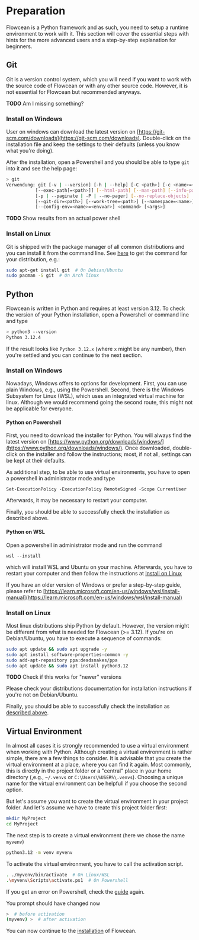 # Preparation

Flowcean is a Python framework and as such, you need to setup a runtime environment to work with it.
This section will cover the essential steps with hints for the more advanced users and a step-by-step explanation for beginners.

## Git

Git is a version control system, which you will need if you want to work with the source code of Flowcean or with any other source code.
However, it is not essential for Flowcean but recommended anyways. 

**TODO** Am I missing something? 

### Install on Windows

User on windows can download the latest version on [https://git-scm.com/downloads](https://git-scm.com/downloads).
Double-click on the installation file and keep the settings to their defaults (unless you know what you're doing).

After the installation, open a Powershell and you should be able to type `git` into it and see the help page:

```bash
> git 
Verwendung: git [-v | --version] [-h | --help] [-C <path>] [-c <name>=<value>]
           [--exec-path[=<path>]] [--html-path] [--man-path] [--info-path]
           [-p | --paginate | -P | --no-pager] [--no-replace-objects] [--bare]
           [--git-dir=<path>] [--work-tree=<path>] [--namespace=<name>]
           [--config-env=<name>=<envvar>] <command> [<args>]
```
**TODO** Show results from an actual power shell

### Install on Linux

Git is shipped with the package manager of all common distributions and you can install it from the command line.
See [here](https://git-scm.com/download/linux) to get the command for your distribution, e.g.:

```bash
sudo apt-get install git  # On Debian/Ubuntu
sudo pacman -S git  # On Arch linux
```

## Python

Flowcean is written in Python and requires at least version 3.12.
To check the version of your Python installation, open a Powershell or command line and type

```bash
> python3 --version
Python 3.12.4
```

If the result looks like `Python 3.12.x` (where `x` might be any number), then you're settled and you can continue to the next section.

### Install on Windows

Nowadays, Windows offers to options for development.
First, you can use plain Windows, e.g., using the Powershell.
Second, there is the Windows Subsystem for Linux (WSL), which uses an integrated virtual machine for linux.
Although we would recommend going the second route, this might not be applicable for everyone.

#### Python on Powershell

First, you need to download the installer for Python. 
You will always find the latest version on [https://www.python.org/downloads/windows/](https://www.python.org/downloads/windows/).
Once downloaded, double-click on the installer and follow the instructions; most, if not all, settings can be kept at their defaults.

As additional step, to be able to use virtual environments, you have to open a powershell in administrator mode and type

```PS
Set-ExecutionPolicy -ExecutionPolicy RemoteSigned -Scope CurrentUser
```

Afterwards, it may be necessary to restart your computer.

Finally, you should be able to successfully check the installation as described above. 

#### Python on WSL

Open a powershell in administrator mode and run the command

```PS
wsl --install
```

which will install WSL and Ubuntu on your machine.
Afterwards, you have to restart your computer and then follow the instructions at [Install on Linux](#install-on-linux-1)

If you have an older version of Windows or prefer a step-by-step guide, please refer to [https://learn.microsoft.com/en-us/windows/wsl/install-manual](https://learn.microsoft.com/en-us/windows/wsl/install-manual)



### Install on Linux

Most linux distributions ship Python by default. 
However, the version might be different from what is needed for Flowcean (>= 3.12).
If you're on Debian/Ubuntu, you have to execute a sequence of commands:

```bash
sudo apt update && sudo apt upgrade -y
sudo apt install software-properties-common -y
sudo add-apt-repository ppa:deadsnakes/ppa
sudo apt update && sudo apt install python3.12
```

**TODO** Check if this works for "newer" versions

Please check your distributions documentation for installation instructions if you're not on Debian/Ubuntu.

Finally, you should be able to successfully check the installation as [described above](#python). 

## Virtual Environment

In almost all cases it is strongly recommended to use a virtual environment when working with Python.
Although creating a virtual environment is rather simple, there are a few things to consider.
It is advisable that you create the virtual environment at a place, where you can find it again.
Most commonly, this is directly in the project folder or a "central" place in your home directory (,e.g., `~/.venvs` or `C:\Users\%USER%\.venvs`).
Choosing a unique name for the virtual environment can be helpfull if you choose the second option.

But let's assume you want to create the virtual environment in your project folder.
And let's assume we have to create this project folder first:

```bash
mkdir MyProject 
cd MyProject
```

The next step is to create a virtual environment (here we chose the name `myvenv`)

```bash
python3.12 -m venv myvenv
```

To activate the virtual environment, you have to call the activation script.

```bash
. ./myvenv/bin/activate  # On Linux/WSL
.\myvenv\Scripts\activate.ps1  # On Powershell
```

If you get an error on Powershell, check the [guide](#python-on-powershell) again.

You prompt should have changed now

```bash
>  # before activation
(myvenv) >  # after activation
```

You can now continue to the [installation](installation.md) of Flowcean.

